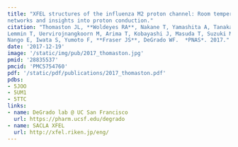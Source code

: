 ```yaml
---
title: "XFEL structures of the influenza M2 proton channel: Room temperature water
networks and insights into proton conduction."
citation: "Thomaston JL, **Woldeyes RA**, Nakane T, Yamashita A, Tanaka T, Koiwai K, Brewster AS, **Barad BA**, Chen Y,
Lemmin T, Uervirojnangkoorn M, Arima T, Kobayashi J, Masuda T, Suzuki M, Sugahara M, Sauter NK, Tanaka R, Nureki O, Tono K, Joti Y,
Nango E, Iwata S, Yumoto F, **Fraser JS**, DeGrado WF.  *PNAS*. 2017."
date: '2017-12-19'
image: '/static/img/pub/2017_thomaston.jpg'
pmid: '28835537'
pmcid: 'PMC5754760'
pdf: '/static/pdf/publications/2017_thomaston.pdf'
pdbs:
- 5JOO
- 5UM1
- 5TTC
links:
- name: DeGrado lab @ UC San Francisco
  url: https://pharm.ucsf.edu/degrado
- name: SACLA XFEL
  url: http://xfel.riken.jp/eng/
---
```

